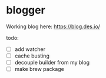 # blogger

Working blog here: https://blog.des.io/

todo:

- [ ] add watcher
- [ ]  cache busting
- [ ]  decouple builder from my blog
- [ ]  make brew package
